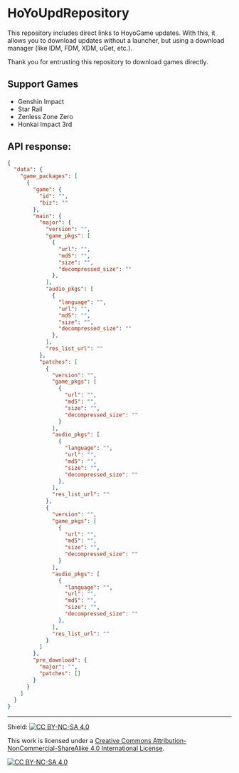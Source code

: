 # HoYoUpdRepository

This repository includes direct links to HoyoGame updates. With this, it allows you to download updates without a launcher, but using a download manager (like IDM, FDM, XDM, uGet, etc.).

Thank you for entrusting this repository to download games directly.

## Support Games

- Genshin Impact
- Star Rail
- Zenless Zone Zero
- Honkai Impact 3rd

## API response:

````json
{
  "data": {
    "game_packages": [
      {
        "game": {
          "id": "",
          "biz": ""
        },
        "main": {
          "major": {
            "version": "",
            "game_pkgs": [
              {
                "url": "",
                "md5": "",
                "size": "",
                "decompressed_size": ""
              },
            ],
            "audio_pkgs": [
              {
                "language": "",
                "url": "",
                "md5": "",
                "size": "",
                "decompressed_size": ""
              },
            ],
            "res_list_url": ""
          },
          "patches": [
            {
              "version": "",
              "game_pkgs": [
                {
                  "url": "",
                  "md5": "",
                  "size": "",
                  "decompressed_size": ""
                }
              ],
              "audio_pkgs": [
                {
                  "language": "",
                  "url": "",
                  "md5": "",
                  "size": "",
                  "decompressed_size": ""
                },
              ],
              "res_list_url": ""
            },
            {
              "version": "",
              "game_pkgs": [
                {
                  "url": "",
                  "md5": "",
                  "size": "",
                  "decompressed_size": ""
                }
              ],
              "audio_pkgs": [
                {
                  "language": "",
                  "url": "",
                  "md5": "",
                  "size": "",
                  "decompressed_size": ""
                },
              ],
              "res_list_url": ""
            }
          ]
        },
        "pre_download": {
          "major": "",
          "patches": []
        }
      }
    ]
  }
}
````

<hr>

Shield: [![CC BY-NC-SA 4.0][cc-by-nc-sa-shield]][cc-by-nc-sa]

This work is licensed under a
[Creative Commons Attribution-NonCommercial-ShareAlike 4.0 International License][cc-by-nc-sa].

[![CC BY-NC-SA 4.0][cc-by-nc-sa-image]][cc-by-nc-sa]

[cc-by-nc-sa]: http://creativecommons.org/licenses/by-nc-sa/4.0/
[cc-by-nc-sa-image]: https://licensebuttons.net/l/by-nc-sa/4.0/88x31.png
[cc-by-nc-sa-shield]: https://img.shields.io/badge/License-CC%20BY--NC--SA%204.0-lightgrey.svg
